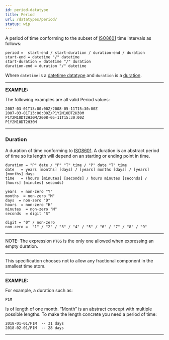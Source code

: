 ```yaml
---
id: period-datatype
title: Period
url: /datatypes/period/
status: wip
---
```


A period of time conforming to the subset of [ISO8601](@iso8601) time
intervals as follows:

```abnf
period =  start-end / start-duration / duration-end / duration
start-end = datetime "/" datetime
start-duration = datetime "/" duration
duration-end = duration "/" datetime
```

Where `datetime` is a [datetime datatype](/datatypes/datetime) and `duration`
is a [duration](#duration).

***
**EXAMPLE:**

The following examples are all valid Period values:

```
2007-03-01T13:00:00Z/2008-05-11T15:30:00Z
2007-03-01T13:00:00Z/P1Y2M10DT2H30M
P1Y2M10DT2H30M/2008-05-11T15:30:00Z
P1Y2M10DT2H30M
```
***

### Duration

A duration of time conforming to [ISO8601](@iso8601). A duration is an
abstract period of time so its length will depend on an starting or ending
point in time.

```abnf
duration = "P" date / "P" "T" time / "P" date "T" time
date   = years [months] [days] / [years] months [days] / [years] [months] days
time   = (hours [minutes] [seconds] / hours minutes [seconds] / [hours] [minutes] seconds)

years  = non-zero "Y"
months  = non-zero "M"
days  = non-zero "D"
hours  = non-zero "H"
minutes  = non-zero "M"
seconds  = digit "S"

digit = "0" / non-zero
non-zero =  "1" / "2" / "3" / "4" / "5" / "6" / "7" / "8" / "9"
```

***
NOTE: The expression `PT0S` is the only one allowed when expressing an empty
duration.
***

This specification chooses not to allow any fractional component in the smallest
time atom.

***
**EXAMPLE:**

For example, a duration such as:

```
P1M
```

Is of length of one month. “Month” is an abstract concept with multiple
possible lengths. To make the length concrete you need a period of time:

```
2018-01-01/P1M  -- 31 days
2018-02-01/P1M  -- 28 days
```
***
